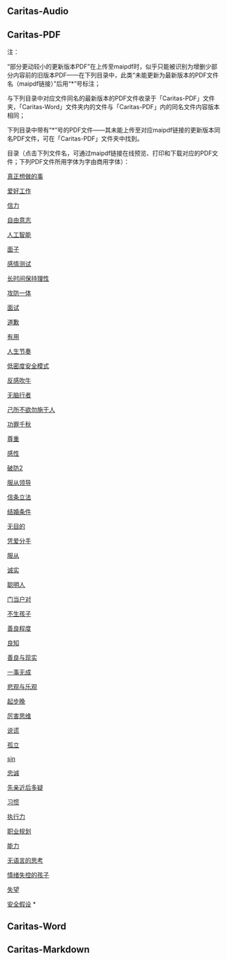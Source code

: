 ## Caritas-Audio
## Caritas-PDF 

注：

“部分更动较小的更新版本PDF”在上传至maipdf时，似乎只能被识别为增删少部分内容前的旧版本PDF——在下列目录中，此类“未能更新为最新版本的PDF文件名（maipdf链接）”后用“*”号标注；

与下列目录中对应文件同名的最新版本的PDF文件收录于「Caritas-PDF」文件夹，「Caritas-Word」文件夹内的文件与「Caritas-PDF」内的同名文件内容版本相同；

下列目录中带有“*”号的PDF文件——其未能上传至对应maipdf链接的更新版本同名PDF文件，可在「Caritas-PDF」文件夹中找到。



目录（点击下列文件名，可通过maipdf链接在线预览、打印和下载对应的PDF文件；下列PDF文件所用字体为字由商用字体）：

[真正想做的事](https://maipdf.cn/pdf/d98089431475@pdf)

[爱好工作](https://maipdf.cn/pdf/d95545420466@pdf)

[信力](https://maipdf.cn/pdf/d92604424197@pdf)

[自由意志](https://maipdf.cn/pdf/d96172435910@pdf)

[人工智能](https://maipdf.cn/pdf/d89591498210@pdf)

[面子](https://maipdf.cn/pdf/d94984499013@pdf)

[感情测试](https://maipdf.cn/pdf/d91414499635@pdf)

[长时间保持理性](https://maipdf.cn/pdf/d90762500243@pdf)

[攻防一体](https://maipdf.cn/pdf/d92868501453@pdf)

[面试](https://maipdf.cn/pdf/d89193511726@pdf)

[道歉](https://maipdf.cn/pdf/d95834512214@pdf)

[有用](https://maipdf.cn/pdf/d97453512831@pdf)

[人生节奏](https://maipdf.cn/pdf/d92610513245@pdf)

[低密度安全模式](https://maipdf.cn/pdf/d95044513906@pdf)

[反感吹牛](https://maipdf.cn/pdf/d93656515008@pdf)

[无脑行者](https://maipdf.cn/pdf/d90443515379@pdf)

[己所不欲勿施于人](https://maipdf.cn/pdf/d89087515837@pdf)

[功罪千秋](https://maipdf.cn/pdf/d92729516304@pdf)

[尊重](https://maipdf.cn/pdf/d91859516682@pdf)

[感性](https://maipdf.cn/pdf/d96587517174@pdf)

[破防2](https://maipdf.cn/pdf/d94767518445@pdf)

[服从领导](https://maipdf.cn/pdf/d95856518104@pdf)

[信条立法](https://maipdf.cn/pdf/d97849518772@pdf)

[结婚条件](https://maipdf.cn/pdf/d89595519220@pdf)

[无目的](https://maipdf.cn/pdf/d89848520441@pdf)

[凭爱分手](https://maipdf.cn/pdf/d95833520078@pdf)

[服从](https://maipdf.cn/pdf/d94381519720@pdf)

[诚实](https://maipdf.cn/pdf/d94191520957@pdf)

[聪明人](https://maipdf.cn/pdf/d89408521375@pdf)

[门当户对](https://maipdf.cn/pdf/d94488521766@pdf)

[不生孩子](https://maipdf.cn/pdf/d91734522106@pdf)

[善良程度](https://maipdf.cn/pdf/d93549522542@pdf)

[良知](https://maipdf.cn/pdf/d97007522853@pdf)

[善良与现实](https://maipdf.cn/pdf/d94865523102@pdf)

[一事无成](https://maipdf.cn/pdf/d90538523442@pdf)

[悲观与乐观](https://maipdf.cn/pdf/d91416523891@pdf)

[起步晚](https://maipdf.cn/pdf/d94848524187@pdf)

[厉害思维](https://maipdf.cn/pdf/d89085524988@pdf)

[说谎](https://maipdf.cn/pdf/d96362525332@pdf)

[孤立](https://maipdf.cn/pdf/d90903525838@pdf)

[sin](https://maipdf.cn/pdf/d98282526309@pdf)

[忠诚](https://maipdf.cn/pdf/d91016526707@pdf)

[先亲近后多疑](https://maipdf.cn/pdf/d94279527069@pdf)

[习惯](https://maipdf.cn/pdf/d89511581159@pdf)

[执行力](https://maipdf.cn/pdf/d96560614191@pdf)

[职业规划](https://maipdf.cn/pdf/d90850674411@pdf)

[能力](https://maipdf.cn/pdf/d94541817401@pdf)

[无语言的思考](https://maipdf.cn/pdf/d92687836402@pdf)

[情绪失控的孩子](https://maipdf.cn/pdf/d95458245563@pdf)

[失望](https://maipdf.cn/pdf/d91089302369@pdf)

[安全假设](https://maipdf.cn/pdf/d95037314947@pdf) *



## Caritas-Word

## Caritas-Markdown


